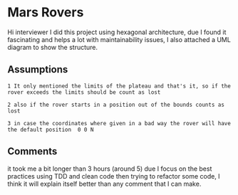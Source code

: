 # Mars Rovers

Hi interviewer I did this project using hexagonal architecture, due I found it fascinating and helps a lot with maintainability issues, I also attached a UML diagram to show the structure.


## Assumptions

    1 It only mentioned the limits of the plateau and that's it, so if the rover exceeds the limits should be count as lost

    2 also if the rover starts in a position out of the bounds counts as lost

    3 in case the coordinates where given in a bad way the rover will have the default position  0 0 N

## Comments

 it took me a bit longer than 3 hours (around 5) due I focus on the best practices using TDD and clean code then trying 
 to refactor some code, I think it will explain itself better than any comment that I can make.
